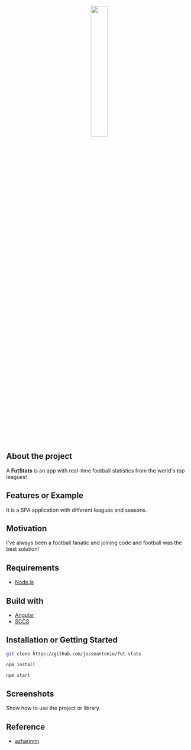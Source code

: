 <div align='center'><img style="width:30%" src='https://uploaddeimagens.com.br/imagens/JS6CZE0'/></div>

## About the project

A **FutStats** is an app with real-time football statistics from the world's top leagues!

## Features or Example

It is a SPA application with different leagues and seasons.

## Motivation

I've always been a football fanatic and joining code and football was the best solution!

## Requirements
+ [Node.js](https://nodejs.org/)

## Build with
+ [Angular](https://angular.io)
+ [SCCS](https://styled-components.com)

## Installation or Getting Started

```bash
git clone https://github.com/jesseantonio/fut-stats
```
```bash
npm install
```
```bash
npm start
```

## Screenshots
 
Show how to use the project or library.
    
## Reference

+ [azharimm](https://github.com/azharimm/football-standings-api)
